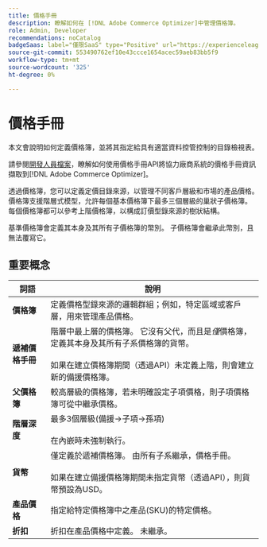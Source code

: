 ```yaml
---
title: 價格手冊
description: 瞭解如何在 [!DNL Adobe Commerce Optimizer]中管理價格簿。
role: Admin, Developer
recommendations: noCatalog
badgeSaas: label="僅限SaaS" type="Positive" url="https://experienceleague.adobe.com/zh-hant/docs/commerce/user-guides/product-solutions" tooltip="僅適用於Adobe Commerce as a Cloud Service和Adobe Commerce Optimizer專案(Adobe管理的SaaS基礎結構)。"
source-git-commit: 553490762ef10e43ccce1654acec59aeb83bb5f9
workflow-type: tm+mt
source-wordcount: '325'
ht-degree: 0%

---
```


# 價格手冊

本文會說明如何定義價格簿，並將其指定給具有適當資料控管控制的目錄檢視表。

請參閱[開發人員檔案](https://developer-stage.adobe.com/commerce/services/composable-catalog/data-ingestion/api-reference/#tag/Price-Books)，瞭解如何使用價格手冊API將協力廠商系統的價格手冊資訊擷取到[!DNL Adobe Commerce Optimizer]。

透過價格簿，您可以定義定價目錄來源，以管理不同客戶層級和市場的產品價格。 價格簿支援階層式模型，允許每個基本價格簿下最多三個層級的巢狀子價格簿。 每個價格簿都可以參考上階價格簿，以構成訂價型錄來源的樹狀結構。

基準價格簿會定義其本身及其所有子價格簿的幣別。 子價格簿會繼承此幣別，且無法覆寫它。

## 重要概念

| 詞語 | 說明 |
|------|-------------|
| **價格簿** | 定義價格型錄來源的邏輯群組；例如，特定區域或客戶層，用來管理產品價格。 |
| **遞補價格手冊** | 階層中最上層的價格簿。 它沒有父代，而且是&#x200B;*僅*&#x200B;價格簿，定義其本身及其所有子系價格簿的貨幣。<br/><br/>如果在建立價格簿期間（透過API）未定義上階，則會建立新的備援價格簿。 |
| **父價格簿** | 較高層級的價格簿，若未明確設定子項價格，則子項價格簿可從中繼承價格。 |
| **階層深度** | 最多3個層級(備援→子項→孫項)<br/><br/>在內嵌時未強制執行。 |
| **貨幣** | 僅定義於遞補價格簿。 由所有子系繼承，價格手冊。<br/><br/>如果在建立備援價格簿期間未指定貨幣（透過API），則貨幣預設為USD。 |
| **產品價格** | 指定給特定價格簿中之產品(SKU)的特定價格。 |
| **折扣** | 折扣在產品價格中定義。 未繼承。 |

